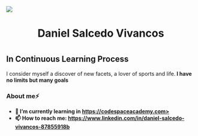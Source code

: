 <div id="header">
  <img src="https://png.pngtree.com/background/20210709/original/pngtree-mobile-desktop-computer-picture-image_328529.jpg"/>
  <h1 align="center">Daniel Salcedo Vivancos<h1>
  <h2> In Continuous Learning Process</h2>
  <p> I consider myself a discover of new facets, a lover of sports and life.<strong> I have no limits but many goals<strong><p>
  </div>
<div id="body">
<h3>About me⚡</h3>
    
- 🌱 I’m currently learning in <a>https://codespaceacademy.com></a>
- 📫 How to reach me:  <a>https://www.linkedin.com/in/daniel-salcedo-vivancos-87855918b </a>
  </div>
